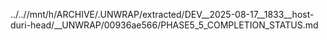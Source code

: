 ../..//mnt/h/ARCHIVE/.UNWRAP/extracted/DEV__2025-08-17__1833__host-duri-head/__UNWRAP/00936ae566/PHASE5_5_COMPLETION_STATUS.md